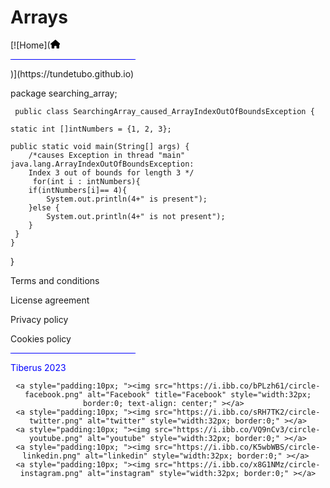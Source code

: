 # Arrays

[![Home](<svg xmlns="http://www.w3.org/2000/svg" height="1em" viewBox="0 0 576 512"><!--! Font Awesome Free 6.4.0 by @fontawesome - https://fontawesome.com License - https://fontawesome.com/license (Commercial License) Copyright 2023 Fonticons, Inc. --><path d="M575.8 255.5c0 18-15 32.1-32 32.1h-32l.7 160.2c0 2.7-.2 5.4-.5 8.1V472c0 22.1-17.9 40-40 40H456c-1.1 0-2.2 0-3.3-.1c-1.4 .1-2.8 .1-4.2 .1H416 392c-22.1 0-40-17.9-40-40V448 384c0-17.7-14.3-32-32-32H256c-17.7 0-32 14.3-32 32v64 24c0 22.1-17.9 40-40 40H160 128.1c-1.5 0-3-.1-4.5-.2c-1.2 .1-2.4 .2-3.6 .2H104c-22.1 0-40-17.9-40-40V360c0-.9 0-1.9 .1-2.8V287.6H32c-18 0-32-14-32-32.1c0-9 3-17 10-24L266.4 8c7-7 15-8 22-8s15 2 21 7L564.8 231.5c8 7 12 15 11 24z"/></svg>
<hr style="width:200; background-color: blue;">)](https://tundetubo.github.io)

  package searching_array;

     public class SearchingArray_caused_ArrayIndexOutOfBoundsException {
	
	static int []intNumbers = {1, 2, 3};

	public static void main(String[] args) {
		/*causes Exception in thread "main" java.lang.ArrayIndexOutOfBoundsException: 
		Index 3 out of bounds for length 3 */
		 for(int i : intNumbers){
		if(intNumbers[i]== 4){
			System.out.println(4+" is present");
		}else {
			System.out.println(4+" is not present");
		}
	 }
	}	 
}

<div class="footer">
  <p>Terms and conditions</p>
  <p>License agreement</p>
  <p>Privacy policy</p>
  <p>Cookies policy</p>
  <hr style="width:200; background-color: blue;">
  <p style="color:blue;">Tiberus 2023</p>

<div style="text-align: center">

    <a style="padding:10px; "><img src="https://i.ibb.co/bPLzh61/circle-facebook.png" alt="Facebook" title="Facebook" style="width:32px; border:0; text-align: center;" ></a>  
    <a style="padding:10px; "><img src="https://i.ibb.co/sRH7TK2/circle-twitter.png" alt="twitter" style="width:32px; border:0;" ></a>
    <a style="padding:10px; "><img src="https://i.ibb.co/VQ9nCv3/circle-youtube.png" alt="youtube" style="width:32px; border:0;" ></a>
    <a style="padding:10px; "><img src="https://i.ibb.co/K5wbWBS/circle-linkedin.png" alt="linkedin" style="width:32px; border:0;" ></a> 
    <a style="padding:10px; "><img src="https://i.ibb.co/x8G1NMz/circle-instagram.png" alt="instagram" style="width:32px; border:0;" ></a>
 </div>
</div>